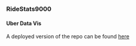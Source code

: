 ### RideStats9000
#### Uber Data Vis
A deployed version of the repo can be found [here](https://ridestats9000.herokuapp.com/)
